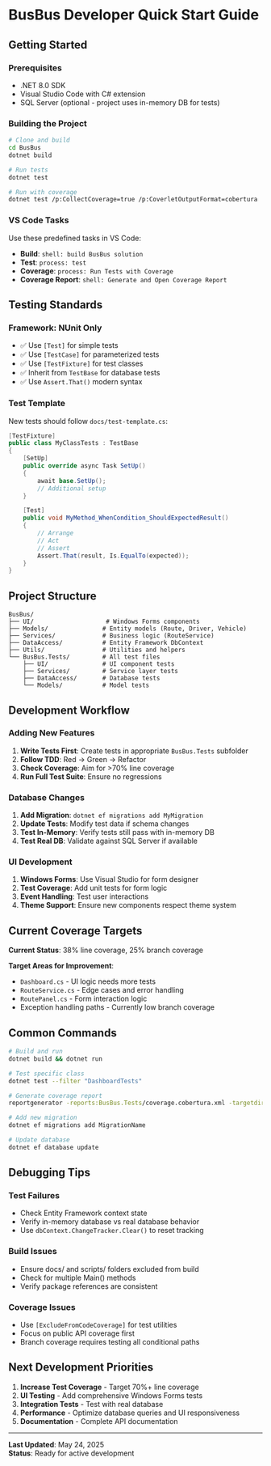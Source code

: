 # BusBus Developer Quick Start Guide

## Getting Started

### Prerequisites
- .NET 8.0 SDK
- Visual Studio Code with C# extension
- SQL Server (optional - project uses in-memory DB for tests)

### Building the Project
```bash
# Clone and build
cd BusBus
dotnet build

# Run tests
dotnet test

# Run with coverage
dotnet test /p:CollectCoverage=true /p:CoverletOutputFormat=cobertura
```

### VS Code Tasks
Use these predefined tasks in VS Code:
- **Build**: `shell: build BusBus solution`
- **Test**: `process: test`
- **Coverage**: `process: Run Tests with Coverage`
- **Coverage Report**: `shell: Generate and Open Coverage Report`

## Testing Standards

### Framework: NUnit Only
- ✅ Use `[Test]` for simple tests
- ✅ Use `[TestCase]` for parameterized tests  
- ✅ Use `[TestFixture]` for test classes
- ✅ Inherit from `TestBase` for database tests
- ✅ Use `Assert.That()` modern syntax

### Test Template
New tests should follow `docs/test-template.cs`:
```csharp
[TestFixture]
public class MyClassTests : TestBase
{
    [SetUp]
    public override async Task SetUp()
    {
        await base.SetUp();
        // Additional setup
    }

    [Test]
    public void MyMethod_WhenCondition_ShouldExpectedResult()
    {
        // Arrange
        // Act  
        // Assert
        Assert.That(result, Is.EqualTo(expected));
    }
}
```

## Project Structure

```
BusBus/
├── UI/                    # Windows Forms components
├── Models/               # Entity models (Route, Driver, Vehicle)
├── Services/             # Business logic (RouteService)
├── DataAccess/           # Entity Framework DbContext
├── Utils/                # Utilities and helpers
└── BusBus.Tests/         # All test files
    ├── UI/               # UI component tests
    ├── Services/         # Service layer tests
    ├── DataAccess/       # Database tests
    └── Models/           # Model tests
```

## Development Workflow

### Adding New Features
1. **Write Tests First**: Create tests in appropriate `BusBus.Tests` subfolder
2. **Follow TDD**: Red → Green → Refactor
3. **Check Coverage**: Aim for >70% line coverage
4. **Run Full Test Suite**: Ensure no regressions

### Database Changes
1. **Add Migration**: `dotnet ef migrations add MyMigration`
2. **Update Tests**: Modify test data if schema changes
3. **Test In-Memory**: Verify tests still pass with in-memory DB
4. **Test Real DB**: Validate against SQL Server if available

### UI Development
1. **Windows Forms**: Use Visual Studio for form designer
2. **Test Coverage**: Add unit tests for form logic
3. **Event Handling**: Test user interactions
4. **Theme Support**: Ensure new components respect theme system

## Current Coverage Targets

**Current Status**: 38% line coverage, 25% branch coverage

**Target Areas for Improvement**:
- `Dashboard.cs` - UI logic needs more tests
- `RouteService.cs` - Edge cases and error handling
- `RoutePanel.cs` - Form interaction logic
- Exception handling paths - Currently low branch coverage

## Common Commands

```bash
# Build and run
dotnet build && dotnet run

# Test specific class
dotnet test --filter "DashboardTests"

# Generate coverage report
reportgenerator -reports:BusBus.Tests/coverage.cobertura.xml -targetdir:CoverageReport -reporttypes:Html

# Add new migration
dotnet ef migrations add MigrationName

# Update database
dotnet ef database update
```

## Debugging Tips

### Test Failures
- Check Entity Framework context state
- Verify in-memory database vs real database behavior
- Use `dbContext.ChangeTracker.Clear()` to reset tracking

### Build Issues
- Ensure docs/ and scripts/ folders excluded from build
- Check for multiple Main() methods
- Verify package references are consistent

### Coverage Issues
- Use `[ExcludeFromCodeCoverage]` for test utilities
- Focus on public API coverage first
- Branch coverage requires testing all conditional paths

## Next Development Priorities

1. **Increase Test Coverage** - Target 70%+ line coverage
2. **UI Testing** - Add comprehensive Windows Forms tests  
3. **Integration Tests** - Test with real database
4. **Performance** - Optimize database queries and UI responsiveness
5. **Documentation** - Complete API documentation

---
**Last Updated**: May 24, 2025  
**Status**: Ready for active development
